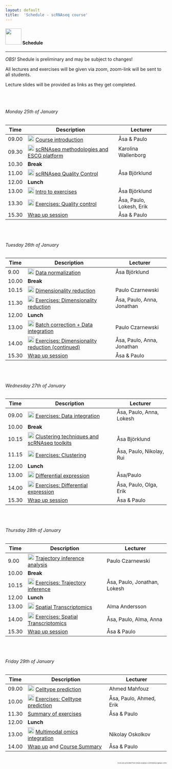 ```yaml
---
layout: default
title:  'Schedule - scRNAseq course'
---
```


#### <img border="0" src="https://www.svgrepo.com/show/158264/schedule.svg" width="50" height="50"> Schedule
***

_OBS!_ Shedule is preliminary and may be subject to changes!

All lectures and exercises will be given via zoom, zoom-link will be sent to all students.

Lecture slides will be provided as links as they get completed.

<br/>

<br/>

###### Monday 25th of January

| Time  | Description         | Lecturer  |
| ----- | ------------------- | --------- |
| 09.00 | <img border="0" src="https://www.svgrepo.com/show/165459/business-presentation.svg" width="20" height="20"> [Course introduction](lectures/course_intro_Asa_Bjorklund_2021.pdf) | Åsa & Paulo |
| 09.30 | <img border="0" src="https://www.svgrepo.com/show/165459/business-presentation.svg" width="20" height="20"> [scRNAseq methodologies and ESCG platform](lectures/single_cell_methodologies_Karolina_Wallenborg_2021.pdf) | Karolina Wallenborg |
| 10.30 | **Break**	| |
| 11.00 | <img border="0" src="https://www.svgrepo.com/show/165459/business-presentation.svg" width="20" height="20"> [scRNAseq Quality Control](lectures/scRNAseq_QC_Asa_Bjorklund_2021.pdf) | Åsa Björklund |
| 12.00 | **Lunch** | |
| 13.00 | <img border="0" src="https://www.svgrepo.com/show/165459/business-presentation.svg" width="20" height="20"> [Intro to exercises](lectures/exercises_intro_Asa_Bjorklund_2021.pdf) | Åsa Björklund |
| 13.30 | <img border="0" src="https://www.svgrepo.com/show/6672/exercise.svg" width="20" height="20"> [Exercises: Quality control](exercises.md) | Åsa, Paulo, Lokesh, Erik |
| 15.30 | [Wrap up session](https://forms.gle/D66Y3ShaamWeJZm87) | Åsa & Paulo |

<br/>

<br/>

###### Tuesday 26th of January

| Time  | Description         | Lecturer  |
| ----- | ------------------- | --------- |
| 9.00 | <img border="0" src="https://www.svgrepo.com/show/165459/business-presentation.svg" width="20" height="20"> [Data normalization](lectures/scRNAseq_normalization_Asa_Bjorklund_2021.pdf) | Åsa Björklund |
| 10.00 | **Break**     | |
| 10.15 | <img border="0" src="https://www.svgrepo.com/show/165459/business-presentation.svg" width="20" height="20"> [Dimensionality reduction](lectures/dimensionality_reduction_paulo_czarnewski_2021.pdf) | Paulo Czarnewski |
| 11.30 | <img border="0" src="https://www.svgrepo.com/show/6672/exercise.svg" width="20" height="20"> [Exercises: Dimensionality reduction](exercises.md) | Åsa, Paulo, Anna, Jonathan |
| 12.00 | **Lunch** | |
| 13.00 | <img border="0" src="https://www.svgrepo.com/show/165459/business-presentation.svg" width="20" height="20"> [Batch correction + Data integration](lectures/data_integration_paulo_czarnewski_2021.pdf) | Paulo Czarnewski |
| 14.00 | <img border="0" src="https://www.svgrepo.com/show/6672/exercise.svg" width="20" height="20"> [Exercises: Dimensionality reduction (continued)](exercises.md) | Åsa, Paulo, Anna, Jonathan |
| 15.30 | [Wrap up session](https://forms.gle/iZumacPY1iyscZPHA) | Åsa & Paulo |

<br/>
<br/>

###### Wednesday 27th of January

| Time  | Description         | Lecturer  |
| ----- | ------------------- | --------- |
| 09.00 | <img border="0" src="https://www.svgrepo.com/show/6672/exercise.svg" width="20" height="20"> [Exercises: Data integration](exercises.md) | Åsa, Paulo, Anna, Lokesh |
| 10.00 | **Break**     | |
| 10.15 | <img border="0" src="https://www.svgrepo.com/show/165459/business-presentation.svg" width="20" height="20"> [Clustering techniques and scRNAseq toolkits](lectures/scRNAseq_clustering_Asa_Bjorklund_2020.pdf) | Åsa Björklund |
| 11.15 | <img border="0" src="https://www.svgrepo.com/show/6672/exercise.svg" width="20" height="20"> [Exercises: Clustering](exercises.md) | Åsa, Paulo, Nikolay, Rui |
| 12.00 | **Lunch** | |
| 13.00 | <img border="0" src="https://www.svgrepo.com/show/165459/business-presentation.svg" width="20" height="20"> [Differential expression](lectures/differenatial_expression_olga_dethlefsen_2020.pdf) | Åsa/Paulo |
| 14.00 | <img border="0" src="https://www.svgrepo.com/show/6672/exercise.svg" width="20" height="20"> [Exercises: Differential expression](exercises.md) | Åsa, Paulo, Olga, Erik |
| 15.30 | [Wrap up session](https://forms.gle/B9Tt7QqpBJsBmjRV6) | Åsa & Paulo |

<br/>

<br/>

###### Thursday 28th of January  

| Time  | Description         | Lecturer  |
| ----- | ------------------- | --------- |
| 9.00 | <img border="0" src="https://www.svgrepo.com/show/165459/business-presentation.svg" width="20" height="20"> [Trajectory inference analysis](lectures/trajectory_inference_analysis_paulo_czarnewski_2021.pdf) | Paulo Czarnewski |
| 10.00 | **Break**     | |
| 10.15 | <img border="0" src="https://www.svgrepo.com/show/6672/exercise.svg" width="20" height="20"> [Exercises: Trajectory inference](exercises.md) | Åsa, Paulo, Jonathan, Lokesh |
| 12.00 | **Lunch** | |
| 13.00 | <img border="0" src="https://www.svgrepo.com/show/165459/business-presentation.svg" width="20" height="20"> [Spatial Transcriptomics]() | Alma Andersson |
| 14.00 | <img border="0" src="https://www.svgrepo.com/show/6672/exercise.svg" width="20" height="20"> [Exercises: Spatial Transcriptomics](exercises.md) | Åsa, Paulo, Alma, Anna |
| 15.30 | [Wrap up session](https://forms.gle/i9Vic1o3ZB83vSiH9) | Åsa & Paulo |

<br/>

<br/>

###### Friday 29th of January  

| Time  | Description         | Lecturer  |
| ----- | ------------------- | --------- |
| 09.00 | <img border="0" src="https://www.svgrepo.com/show/165459/business-presentation.svg" width="20" height="20"> [Celltype prediction]() | Ahmed Mahfouz |
| 10.00 | <img border="0" src="https://www.svgrepo.com/show/6672/exercise.svg" width="20" height="20"> [Exercises: Celltype prediction](exercises.md) | Åsa, Paulo, Ahmed, Erik |
| 11.30 | [Summary of exercises]() | Åsa & Paulo |
| 12.00 | **Lunch** | |
| 13.00 | <img border="0" src="https://www.svgrepo.com/show/165459/business-presentation.svg" width="20" height="20"> [Multimodal omics integration]()	| Nikolay Oskolkov |
| 14.00 | [Wrap up](https://forms.gle/gATSp2VCSBXCMDaU9) and [Course Summary](lectures/course_summary_2020.pdf) | Åsa & Paulo |


<br/>

<div style="text-align: right; font-size: 5px"> Icons are provided from [www.svgrepo.com](www.svgrepo.com) </div>
